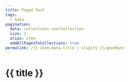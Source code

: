 ```yaml
---
title: Paged Test
tags:
  - haha
pagination:
  data: collections.userCollection
  size: 1
  alias: item
  addAllPagesToCollections: true
permalink: /{{ item.data.title | slugify }}/goodbye/
---
```


# {{ title }}
